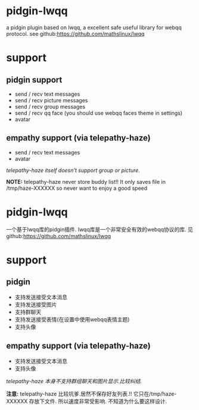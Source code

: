 # pidgin-lwqq
a pidgin plugin based on lwqq, a excellent safe useful library for webqq protocol.
see github:https://github.com/mathslinux/lwqq

# support
## pidgin support
* send / recv text messages
* send / recv picture messages
* send / recv group messages
* send / recv qq face (you should use webqq faces theme in settings)
* avatar

## empathy support (via telepathy-haze)
* send / recv text messages
* avatar

*telepathy-haze itself doesn't support group or picture.*

**NOTE:**
telepathy-haze never store buddy list!!
It only saves file in /tmp/haze-XXXXXX
so never want to enjoy a good speed

# pidgin-lwqq
一个基于lwqq库的pidgin插件.
lwqq库是一个非常安全有效的webqq协议的库.
见github:https://github.com/mathslinux/lwqq

# support
## pidgin
* 支持发送接受文本消息
* 支持发送接受图片
* 支持群聊天
* 支持发送接受表情(在设置中使用webqq表情主题)
* 支持头像

## empathy support (via telepathy-haze)
* 支持发送接受文本消息
* 支持头像

*telepathy-haze 本身不支持群组聊天和图片显示.比较纠结.*

**注意:**
telepathy-haze 比较坑爹.居然不保存好友列表.!!
它只在/tmp/haze-XXXXXX 存放下文件.
所以速度非常受影响.
不知道为什么要这样设计.


